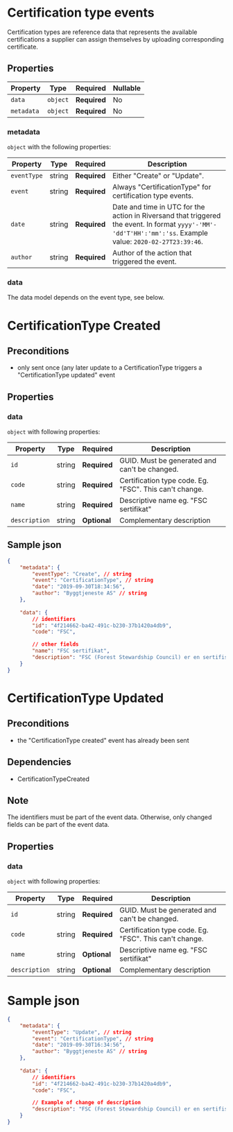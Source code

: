# Certification type events

Certification types are reference data that represents the available certifications a supplier can assign themselves by uploading corresponding certificate. 

## Properties

| Property              | Type     | Required     | Nullable |
| --------------------- | -------- | ------------ | -------- |
| `data`                | `object` | **Required** | No       |
| `metadata`            | `object` | **Required** | No       |

### metadata

`object` with the following properties:

| Property          | Type    | Required     | Description |
| ------------------| ------- | ------------ | ------- |
| `eventType`       | string  | **Required** | Either "Create" or "Update".
| `event`           | string  | **Required** | Always "CertificationType" for certification type events.
| `date`            | string  | **Required** | Date and time in UTC for the action in Riversand that triggered the event. In format `yyyy'-'MM'-'dd'T'HH':'mm':'ss`. Example value: `2020-02-27T23:39:46`.
| `author`          | string  | **Required** | Author of the action that triggered the event.

### data
The data model depends on the event type, see below.



# CertificationType Created 

## Preconditions
- only sent once (any later update to a CertificationType triggers a "CertificationType updated" event

## Properties

### data

`object` with following properties:

| Property                | Type    | Required     | Description |
| ----------------------- | ------- | ------------ | ------- |
| `id`                    | string  | **Required** | GUID. Must be generated and can't be changed.
| `code`			      | string | **Required**  | Certification type code. Eg. "FSC". This can't change.
| `name`           		  | string  | **Required** | Descriptive name eg. "FSC sertifikat"
| `description`           | string  | **Optional** | Complementary description 


## Sample json

```json
{
	"metadata": {
		"eventType": "Create", // string
		"event": "CertificationType", // string
		"date": "2019-09-30T18:34:56",
		"author": "Byggtjeneste AS" // string
	},
	
	"data": {
		// identifiers
		"id": "4f214662-ba42-491c-b230-37b1420a4db9", 
		"code": "FSC",

		// other fields
		"name": "FSC sertifikat", 
		"description": "FSC (Forest Stewardship Council) er en sertifiseringsordning for skogbruk"
	}
}

```

# CertificationType Updated 

## Preconditions
- the "CertificationType created" event has already been sent

## Dependencies
- CertificationTypeCreated

## Note
The identifiers must be part of the event data. Otherwise, only changed fields can be part of the event data. 

## Properties
### data

`object` with following properties:

| Property                | Type    | Required     | Description |
| ----------------------- | ------- | ------------ | ------- |
| `id`                    | string  | **Required** | GUID. Must be generated and can't be changed.
| `code`			      | string | **Required**  | Certification type code. Eg. "FSC". This can't change.
| `name`           		  | string  | **Optional** | Descriptive name eg. "FSC sertifikat"
| `description`           | string  | **Optional** | Complementary description 




# Sample json

```json
{
	"metadata": {
		"eventType": "Update", // string
		"event": "CertificationType", // string
		"date": "2019-09-30T16:34:56",
		"author": "Byggtjeneste AS" // string
	},
	
	"data": {
		// identifiers
		"id": "4f214662-ba42-491c-b230-37b1420a4db9", 
		"code": "FSC",

		// Example of change of description
		"description": "FSC (Forest Stewardship Council) er en sertifiseringsordning for skogbruk"
	}
}

```
